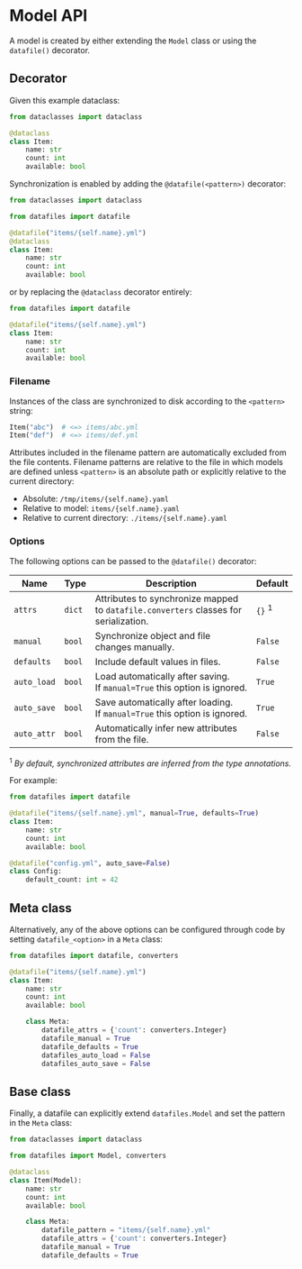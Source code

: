 <h1>Model API</h1>

A model is created by either extending the `Model` class or using the `datafile()` decorator.

## Decorator

Given this example dataclass:

```python
from dataclasses import dataclass

@dataclass
class Item:
    name: str
    count: int
    available: bool
```

Synchronization is enabled by adding the `@datafile(<pattern>)` decorator:

```python hl_lines="5"
from dataclasses import dataclass

from datafiles import datafile

@datafile("items/{self.name}.yml")
@dataclass
class Item:
    name: str
    count: int
    available: bool
```

or by replacing the `@dataclass` decorator entirely:

```python hl_lines="3"
from datafiles import datafile

@datafile("items/{self.name}.yml")
class Item:
    name: str
    count: int
    available: bool
```

<h3>Filename</h3>

Instances of the class are synchronized to disk according to the `<pattern>` string:

```python
Item("abc")  # <=> items/abc.yml
Item("def")  # <=> items/def.yml
```

Attributes included in the filename pattern are automatically excluded from the file contents.
Filename patterns are relative to the file in which models are defined unless `<pattern>` is an absolute path or explicitly relative to the current directory:

- Absolute: `/tmp/items/{self.name}.yaml`
- Relative to model: `items/{self.name}.yaml`
- Relative to current directory: `./items/{self.name}.yaml`

<h3>Options</h3>

The following options can be passed to the `@datafile()` decorator:

| Name        | Type   | Description                                                                          | Default           |
| ----------- | ------ | ------------------------------------------------------------------------------------ | ----------------- |
| `attrs`     | `dict` | Attributes to synchronize mapped to `datafile.converters` classes for serialization. | `{}` <sup>1</sup> |
| `manual`    | `bool` | Synchronize object and file changes manually.                                        | `False`           |
| `defaults`  | `bool` | Include default values in files.                                                     | `False`           |
| `auto_load` | `bool` | Load automatically after saving.<br>If `manual=True` this option is ignored.         | `True`            |
| `auto_save` | `bool` | Save automatically after loading.<br>If `manual=True` this option is ignored.        | `True`            |
| `auto_attr` | `bool` | Automatically infer new attributes from the file.                                    | `False`           |

<sup>1</sup> _By default, synchronized attributes are inferred from the type annotations._

For example:

```python hl_lines="3 9"
from datafiles import datafile

@datafile("items/{self.name}.yml", manual=True, defaults=True)
class Item:
    name: str
    count: int
    available: bool

@datafile("config.yml", auto_save=False)
class Config:
    default_count: int = 42
```

## Meta class

Alternatively, any of the above options can be configured through code by setting `datafile_<option>` in a `Meta` class:

```python hl_lines="9 10 11 12 13 14"
from datafiles import datafile, converters

@datafile("items/{self.name}.yml")
class Item:
    name: str
    count: int
    available: bool

    class Meta:
        datafile_attrs = {'count': converters.Integer}
        datafile_manual = True
        datafile_defaults = True
        datafiles_auto_load = False
        datafiles_auto_save = False
```

## Base class

Finally, a datafile can explicitly extend `datafiles.Model` and set the pattern in the `Meta` class:

```python hl_lines="11 12 13 14 15"
from dataclasses import dataclass

from datafiles import Model, converters

@dataclass
class Item(Model):
    name: str
    count: int
    available: bool

    class Meta:
        datafile_pattern = "items/{self.name}.yml"
        datafile_attrs = {'count': converters.Integer}
        datafile_manual = True
        datafile_defaults = True
```
